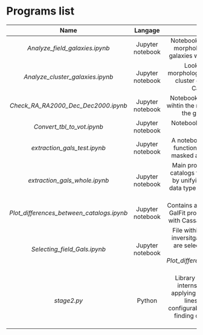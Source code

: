 # Programs list

Name| Langage | Description
:---: | :---: | :---:
*Analyze_field_galaxies.ipynb* | Jupyter notebook | Notebook in which the kinematical and morphological properties of the field galaxies within our sample are analyzed
*Analyze_cluster_galaxies.ipynb* | Jupyter notebook | Looks at the difference in the morphological properties of the selected cluster galaxies between GalFit and Cassata/Tasca catalogs
*Check_RA_RA2000_Dec_Dec2000.ipynb* | Jupyter notebook | Notebook which checks that (RA, DEC) wihtin the master .vot files are identical to the given (RA2000, DEC2000) 
*Convert_tbl_to_vot.ipynb* | Jupyter notebook | Notebook which converts .tbl files into .vot files for TopCat
*extraction_gals_test.ipynb* | Jupyter notebook | A notebook to test astropy and numpy functionnalities on structured arrays, masked arrays and data from .vot files
*extraction_gals_whole.ipynb* | Jupyter notebook | Main program which builds up master catalogs from those in data/catalogues by unifying the fields names and their data type which change from one file to another
*Plot_differences_between_catalogs.ipynb* | Jupyter notebook | Contains all the different plots comparing GalFit properties such as radius and b/a with Cassata, Tasca and Zurich catalogs
*Selecting_field_Gals.ipynb* | Jupyter notebook | File within which the SFR = f(Mass) is inversitgated and galaxies from MUSE are selected according to the graphs from *Plot_differences_between_catalogs.ipynb* and in Plots folder
*stage2.py* | Python | Library with useful functions for the internship, namely computing and applying masks on many arrays in two lines, plotting nice and highly configurable graphs with one command, finding occurences of some value in many arrays, etc

